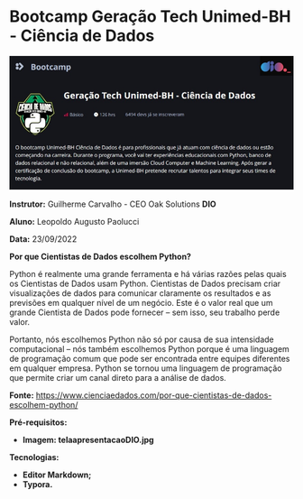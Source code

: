# Bootcamp Geração Tech Unimed-BH - Ciência de Dados



![telaapresentacao](telabootcampDIO.jpg)

**Instrutor:** Guilherme Carvalho - CEO Oak Solutions **DIO**

**Aluno:** Leopoldo Augusto Paolucci

**Data:** 23/09/2022

**Por que Cientistas de Dados escolhem Python?**

Python é realmente uma grande ferramenta e há várias razões pelas quais os Cientistas de Dados usam Python. Cientistas de Dados precisam criar visualizações de dados para comunicar claramente os resultados e as previsões em qualquer nível de um negócio. Este é o valor real que um grande Cientista de Dados pode fornecer – sem isso, seu trabalho perde valor.

Portanto, nós escolhemos Python não só por causa de sua intensidade computacional – nós também escolhemos Python porque é uma linguagem de programação comum que pode ser encontrada entre equipes diferentes em qualquer empresa. Python se tornou uma linguagem de programação que permite criar um canal direto para a análise de dados.

**Fonte:** https://www.cienciaedados.com/por-que-cientistas-de-dados-escolhem-python/

**Pré-requisitos:**

- **Imagem: telaapresentacaoDIO.jpg**

**Tecnologias:**

- **Editor Markdown;** 
- **Typora.**

  

